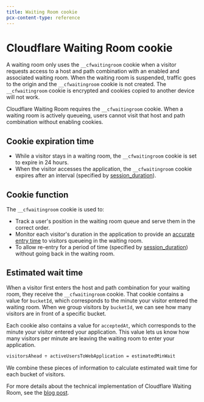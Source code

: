 ```yaml
---
title: Waiting Room cookie
pcx-content-type: reference
---
```


# Cloudflare Waiting Room cookie

A waiting room only uses the `__cfwaitingroom` cookie when a visitor requests access to a host and path combination with an enabled and associated waiting room. When the waiting room is suspended, traffic goes to the origin and the `__cfwaitingroom` cookie is not created. The `__cfwaitingroom` cookie is encrypted and cookies copied to another device will not work.

<Aside type='warning' header='Important:'>

Cloudflare Waiting Room requires the `__cfwaitingroom` cookie. When a waiting room is actively queueing, users cannot visit that host and path combination without enabling cookies.

</Aside>

## Cookie expiration time

* While a visitor stays in a waiting room, the `__cfwaitingroom` cookie is set to expire in 24 hours.
* When the visitor accesses the application, the `__cfwaitingroom` cookie expires after an interval (specified by [session_duration](/reference/configuration-settings#session-duration)).

## Cookie function

The `__cfwaitingroom` cookie is used to:

* Track a user's position in the waiting room queue and serve them in the correct order.
* Monitor each visitor's duration in the application to provide an [accurate entry time](#estimated-wait-time) to visitors queueing in the waiting room.
* To allow re-entry for a period of time (specified by [session_duration](/reference/configuration-settings#session-duration)) without going back in the waiting room.

## Estimated wait time

When a visitor first enters the host and path combination for your waiting room, they receive the `__cfwaitingroom` cookie. That cookie contains a value for `bucketId`, which corresponds to the minute your visitor entered the waiting room. When we group visitors by `bucketId`, we can see how many visitors are in front of a specific bucket.

Each cookie also contains a value for `acceptedAt`, which corresponds to the minute your visitor entered your application. This value lets us know how many visitors per minute are leaving the waiting room to enter your application.

```txt
visitorsAhead ÷ activeUsersToWebApplication = estimatedMinWait
```

We combine these pieces of information to calculate estimated wait time for each bucket of visitors.

For more details about the technical implementation of Cloudflare Waiting Room, see the [blog post](https://blog.cloudflare.com/building-waiting-room-on-workers-and-durable-objects/).